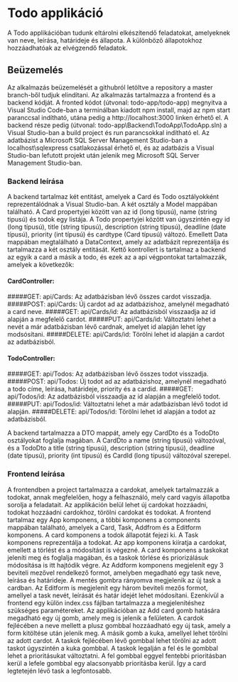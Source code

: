# Todo applikáció

A Todo applikációban tudunk eltárolni elkészítendő feladatokat, amelyeknek van neve, leírása, határideje és állapota. A különböző állapotokhoz hozzáadhatóak az elvégzendő feladatok.

## Beüzemelés

Az alkalmazás beüzemelését a githubról letöltve a repository a master branch-ből tudjuk elindítani. Az alkalmazás tartalmazza a frontend és a backend kódját. A fronted kódot (útvonal: todo-app/todo-app) megnyitva a Visual Studio Code-ban a terminálban kiadott npm install, majd az npm start paranccsal indítható, utána pedig a http://localhost:3000 linken érhető el. A backend része pedig (útvonal: todo-app\Backend\TodoApp\TodoApp.sln) a Visual Studio-ban a build project és run parancsokkal indítható el. Az adatbázist a Microsoft SQL Server Management Studio-ban a localhost\sqlexpress csatlakozással érhető el, és az adatbázis a Visual Studio-ban lefutott projekt után jelenik meg Microsoft SQL Server Management Studio-ban. 

### Backend leírása

A backend tartalmaz két entitást, amelyek a Card és Todo osztályokként reprezentálódnak a Visual Studio-ban. A két osztály a Model mappában található. A Card propertyjei között van az id (long típusú), name (string tipusú) és todok egy listája. A Todo propertyjei között van úgyszintén egy id (long típusú), title (string típusú), description (string típusú), deadline (date típusú), priority (int típusú) és cardtype (Card típusú) változó. Emellett Data mappában megtalálható a DataContext, amely az adatbázit reprezentálja és tartalmazza a két osztály entitását. Kettő kontrollert is tartalmaz a backend az egyik a card a másik a todo, és ezek az a api végpontokat tartalmazzák, amelyek a következők:

#### CardController:

#####GET: api/Cards: Az adatbázisban lévő összes cardot visszadja.
#####POST: api/Cards: Új cardot ad az adatbázishoz, amelynél megadható a card neve.
#####GET: api/Cards/id: Az adatbázisból visszaadja az id alapján a megfelelő cardot.
#####PUT: api/Cards/id: Változtatni lehet a nevét a már adatbázisban lévő cardnak, amelyet id alapján lehet így modsósítani.
#####DELETE: api/Cards/id: Törölni lehet id alapján a cardot az adatbázisból.

#### TodoController:

#####GET: api/Todos: Az adatbázisban lévő összes todot visszadja.
#####POST: api/Todos: Új todot ad az adatbázishoz, amelynél megadható a todo címe, leírása, határideje, priority és a cardid.
#####GET: api/Todos/id: Az adatbázisból visszaadja az id alapján a megfelelő todot.
#####PUT: api/Todos/id: Változtatni lehet a már adatbázisban lévő todot id alapján.
#####DELETE: api/Todos/id: Törölni lehet id alapján a todot az adatbázisból.

A backend tartalmazza a DTO mappát, amely egy CardDto és a TodoDto osztályokat foglalja magában. A CardDto a name (string típusú) változóval, és a TodoDto a title (string típusú), description (string típusú), deadline (date típusú), priority (int típusú) és CardId (long típusú) változóval szerepel.

### Frontend leírása

A frontendben a project tartalmazza a cardokat, amelyek tartalmazzák a todokat, annak megfelelően, hogy a felhasználó, mely card vagyis állapotba sorolja a feladatait. Az applikáción belül lehet új cardokat hozzáadni, todokat hozzáadni cardokhoz, törölni cardokat és todokat. 
A frontend tartalmaz egy App komponens, a többi komponens a components mappában található, amelyek a Card, Task, Addfrom és a Editform komponens. A card komponens a todok állapotát fejezi ki. A Task komponens reprezentálja a todokat. Az app komponens kiíratja a cardokat, emellett a törlést és a módosítást is végezné. A card komponens a taskokat jeleníti meg és foglalja magában, és a taskok törlése és priorizálásuk módosítása is itt hajtódik végre. Az Addform komponens megjelenít egy 3 beviteli mezővel rendelkező formot, amelyben megadható egy task neve, leírása és határideje. A mentés gombra rányomva megjelenik az új task a cardban. Az Editform is megjelenít egy három beviteli mezős formot, amellyel a task nevét, leírását és határ idejét lehet módosítani. Ezenkívül a frontend egy külön index.css fájlban tartalmazza a megjelenítéshez szükséges paramétereket.
Az applikációban az Add card gomb hatására megadható egy új gomb, amely meg is jelenik a felületen. A cardok fejlécében a neve mellett a plusz gombbal hozzáadható egy új task, amely a form kitöltése után jelenik meg. A másik gomb a kuka, amellyel lehet törölni az adott cardot. A taskok fejlécében lévő gombbal lehet törölni az adott taskot úgyszintén a kuka gombbal. A taskok legalján a fel és le gombbal lehet a prioritásukat változtatni. A fel gombbal eggyel fentebbi prioritásban kerül a lefele gombbal egy alacsonyabb prioritásba kerül. Így a card legtetején lévő task a legfontosabb.

